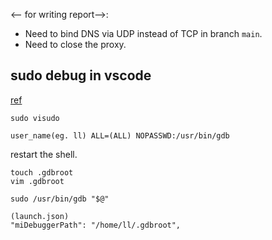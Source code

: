 <-- for writing report-->:

- Need to bind DNS via UDP instead of TCP in branch `main`.
- Need to close the proxy.

## sudo debug in vscode

[ref](https://stackoverflow.com/questions/40033311/how-to-debug-programs-with-sudo-in-vscode)

```
sudo visudo

user_name(eg. ll) ALL=(ALL) NOPASSWD:/usr/bin/gdb

```

restart the shell.

```
touch .gdbroot
vim .gdbroot

sudo /usr/bin/gdb "$@" 

(launch.json)
"miDebuggerPath": "/home/ll/.gdbroot",
```